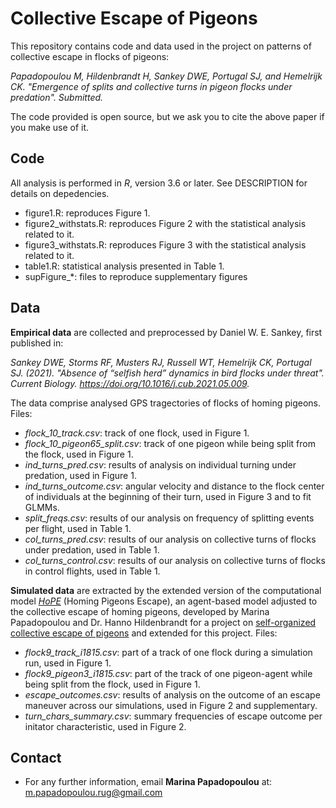 # Collective Escape of Pigeons

This repository contains code and data used in the project on patterns of collective escape in flocks of pigeons:

*Papadopoulou M, Hildenbrandt H, Sankey DWE, Portugal SJ, and Hemelrijk CK. "Emergence of splits and collective turns in pigeon flocks under predation". Submitted.*

The code provided is open source, but we ask you to cite the above paper if you make use of it. 

## Code
All analysis is performed in _R_, version 3.6 or later. See DESCRIPTION for details on depedencies. 

- figure1.R: reproduces Figure 1.
- figure2_withstats.R: reproduces Figure 2 with the statistical analysis related to it.
- figure3_withstats.R: reproduces Figure 3 with the statistical analysis related to it.
- table1.R: statistical analysis presented in Table 1. 
- supFigure_*: files to reproduce supplementary figures

## Data

**Empirical data** are collected and preprocessed by Daniel W. E. Sankey, first published in:

*Sankey DWE, Storms RF, Musters RJ, Russell WT, Hemelrijk CK, Portugal SJ. (2021). "Absence of “selfish herd” dynamics in bird flocks under threat". Current Biology. https://doi.org/10.1016/j.cub.2021.05.009.*

The data comprise analysed GPS tragectories of flocks of homing pigeons. Files:
- _flock_10_track.csv_: track of one flock, used in Figure 1. 
- _flock_10_pigeon65_split.csv_: track of one pigeon while being split from the flock, used in Figure 1.
- _ind_turns_pred.csv_: results of analysis on individual turning under predation, used in Figure 1.
- _ind_turns_outcome.csv_: angular velocity and distance to the flock center of individuals at the beginning of their turn, used in Figure 3 and to fit GLMMs.
- _split_freqs.csv_: results of our analysis on frequency of splitting events per flight, used in Table 1.
- _col_turns_pred.csv_: results of our analysis on collective turns of flocks under predation, used in Table 1.
- _col_turns_control.csv_: results of our analysis on collective turns of flocks in control flights, used in Table 1.

**Simulated data** are extracted by the extended version of the computational model [*HoPE*](https://github.com/marinapapa/HoPE-model) (Homing Pigeons Escape), an agent-based model adjusted to the collective escape of homing pigeons, developed by Marina Papadopoulou and Dr. Hanno Hildenbrandt for a project on [self-organized collective escape of pigeons](https://github.com/marinapapa/SelfOrg-ColEsc-Pigeons) and extended for this project. Files:

- _flock9_track_i1815.csv_: part of a track of one flock during a simulation run, used in Figure 1.
- _flock9_pigeon3_i1815.csv_: part of the track of one pigeon-agent while being split from the flock, used in Figure 1.
- _escape_outcomes.csv_: results of analysis on the outcome of an escape maneuver across our simulations, used in Figure 2 and supplementary.
- _turn_chars_summary.csv_: summary frequencies of escape outcome per initator characteristic, used in Figure 2.

## Contact
* For any further information, email **Marina Papadopoulou** at: <m.papadopoulou.rug@gmail.com>
